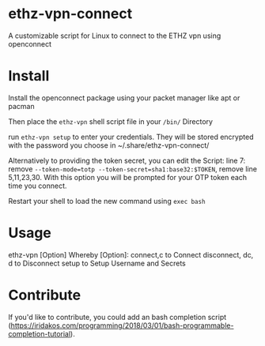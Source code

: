 # ethz-vpn-connect
A customizable script for Linux to connect to the ETHZ vpn using openconnect

# Install
Install the openconnect package using your packet manager like apt or pacman

Then place the `ethz-vpn` shell script file in your `/bin/` Directory

run `ethz-vpn setup` to enter your credentials. They will be stored encrypted with the password you choose in ~/.share/ethz-vpn-connect/

Alternatively to providing the token secret, you can edit the Script: line 7: remove `--token-mode=totp --token-secret=sha1:base32:$TOKEN`, remove line 5,11,23,30. With this option you will be prompted for your OTP token each time you connect.

Restart your shell to load the new command using `exec bash`

# Usage
ethz-vpn [Option]
  Whereby [Option]:
    connect,c           to Connect
    disconnect, dc, d   to Disconnect
    setup               to Setup Username and Secrets

# Contribute
If you'd like to contribute, you could add an bash completion script (https://iridakos.com/programming/2018/03/01/bash-programmable-completion-tutorial).

